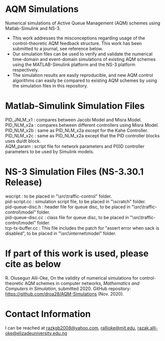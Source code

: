 # AQM Simulations 
Numerical simulations of Active Queue Management (AQM) schemes using Matlab-Simulink and NS-3.
- This work addresses the misconceptions regarding usage of the control-theoretic AQM feedback structure. This work has been submitted to a journal, see reference below.
- Our simulation files can be used to verify and validate the numerical time-domain and event-domain simulations of existing AQM schemes using the MATLAB-Simulink platform 
and the NS-3 platform respectively. 
- The simulation results are easily reproducible, and new AQM control algorithms can easily be compared to existing AQM schemes by using the simulation files in this repository.
# Matlab-Simulink Simulation Files
PID_JNLM_x1 : compares between Jacobi Model and Misra Model.\
PID_NLM_x2a : compares between different controllers using Misra Model.\
PID_NLM_x2b : same as PID_NLM_x2a except for the Kahe Controller. \
PID_NLM_x2c : same as PID_NLM_x2a except that the PID controller blocks uses du/dt block.\
AQM_param   : script file for network parameters and P(I)D controller parameters to be used by Simulink models.
# NS-3 Simulation Files (NS-3.30.1 Release)
wscript            : to be placed in "\\src\\traffic-control" folder.\
pid-script.cc      : simulation script file, to be placed in "\\scratch" folder.\
pid-queue-disc.h   : header file for queue disc, to be placed in "\\src\\traffic-control\\model" folder.\
pid-queue-disc.cc  : class file for queue disc, to be placed in "\\src\\traffic-control\\model" folder.\
tcp-tx-buffer.cc   : This file includes the patch for "assert error when sack is disabled", to be placed in "\\src\\internet\\model" folder.
# If part of this work is used, please cite as below
R. Olusegun Alli-Oke, On the validity of numerical simulations for control-theoretic AQM schemes in computer networks, *Mathematics and Computers in Simulation*, submitted 2020. GitHub repository: https://github.com/droa28/AQM-Simulations (Nov. 2020).
# Contact Information
I can be reached at razkgb2008@yahoo.com, rallioke@mit.edu, razak.alli-oke@elizadeuniversity.edu.ng

